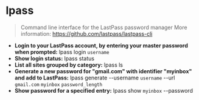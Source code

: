 # lpass
> Command line interface for the LastPass password manager
> More information: <https://github.com/lastpass/lastpass-cli>
- **Login to your LastPass account, by entering your master password when prompted:**
lpass login `username`
- **Show login status:**
lpass status
- **List all sites grouped by category:**
lpass ls
- **Generate a new password for "gmail.com" with identifier "myinbox" and add to LastPass:**
lpass generate --username `username` --url `gmail.com` `myinbox` `password_length`
- **Show password for a specified entry:**
lpass show `myinbox` --password
